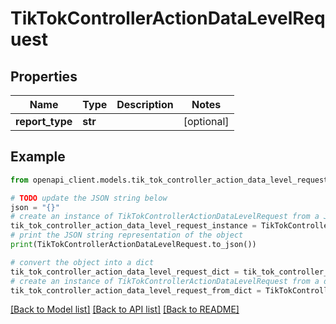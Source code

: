 # TikTokControllerActionDataLevelRequest


## Properties

Name | Type | Description | Notes
------------ | ------------- | ------------- | -------------
**report_type** | **str** |  | [optional] 

## Example

```python
from openapi_client.models.tik_tok_controller_action_data_level_request import TikTokControllerActionDataLevelRequest

# TODO update the JSON string below
json = "{}"
# create an instance of TikTokControllerActionDataLevelRequest from a JSON string
tik_tok_controller_action_data_level_request_instance = TikTokControllerActionDataLevelRequest.from_json(json)
# print the JSON string representation of the object
print(TikTokControllerActionDataLevelRequest.to_json())

# convert the object into a dict
tik_tok_controller_action_data_level_request_dict = tik_tok_controller_action_data_level_request_instance.to_dict()
# create an instance of TikTokControllerActionDataLevelRequest from a dict
tik_tok_controller_action_data_level_request_from_dict = TikTokControllerActionDataLevelRequest.from_dict(tik_tok_controller_action_data_level_request_dict)
```
[[Back to Model list]](../README.md#documentation-for-models) [[Back to API list]](../README.md#documentation-for-api-endpoints) [[Back to README]](../README.md)


